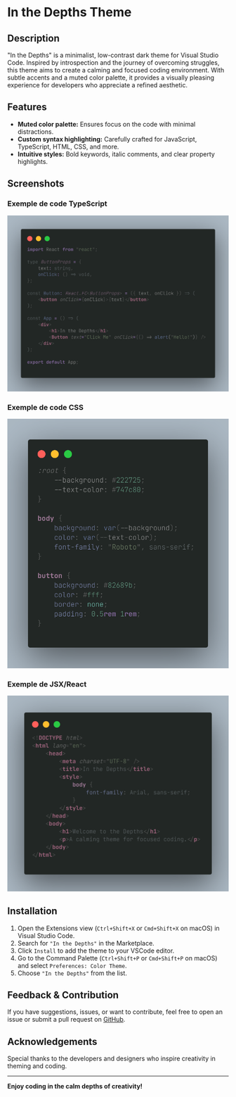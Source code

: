 # In the Depths Theme

## Description

"In the Depths" is a minimalist, low-contrast dark theme for Visual Studio Code. Inspired by introspection and the journey of overcoming struggles, this theme aims to create a calming and focused coding environment. With subtle accents and a muted color palette, it provides a visually pleasing experience for developers who appreciate a refined aesthetic.

## Features

-   **Muted color palette:** Ensures focus on the code with minimal distractions.
-   **Custom syntax highlighting:** Carefully crafted for JavaScript, TypeScript, HTML, CSS, and more.
-   **Intuitive styles:** Bold keywords, italic comments, and clear property highlights.

## Screenshots

### Exemple de code TypeScript

![TypeScript Example](./assets/tsx.png)

### Exemple de code CSS

![CSS Example](./assets/css.png)

### Exemple de JSX/React

![JSX Example](./assets/html.png)

## Installation

1. Open the Extensions view (`Ctrl+Shift+X` or `Cmd+Shift+X` on macOS) in Visual Studio Code.
2. Search for `"In the Depths"` in the Marketplace.
3. Click `Install` to add the theme to your VSCode editor.
4. Go to the Command Palette (`Ctrl+Shift+P` or `Cmd+Shift+P` on macOS) and select `Preferences: Color Theme`.
5. Choose `"In the Depths"` from the list.

## Feedback & Contribution

If you have suggestions, issues, or want to contribute, feel free to open an issue or submit a pull request on [GitHub](https://github.com/your-repo/in-the-depths-theme).

## Acknowledgements

Special thanks to the developers and designers who inspire creativity in theming and coding.

---

**Enjoy coding in the calm depths of creativity!**
